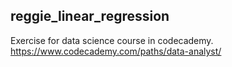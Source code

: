 ## reggie_linear_regression

Exercise for data science course in codecademy.
https://www.codecademy.com/paths/data-analyst/
